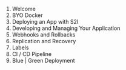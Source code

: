 1. Welcome
2. BYO Docker
3. Deploying an App with S2I
4. Developing and Managing Your Application
5. Webhooks and Rollbacks
6. Replication and Recovery
7. Labels
8. CI / CD Pipeline
9. Blue | Green Deployment